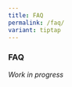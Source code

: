 ```yaml
---
title: FAQ
permalink: /faq/
variant: tiptap
---
```

<h3><strong>FAQ</strong></h3><p><em>Work in progress</em></p>